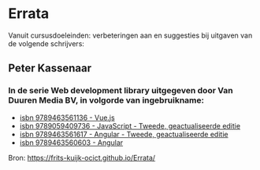 # Errata

Vanuit cursusdoeleinden: verbeteringen aan en suggesties bij uitgaven van de volgende schrijvers:

## Peter Kassenaar
### In de serie Web development library uitgegeven door Van Duuren Media BV, in volgorde van ingebruikname: 

- [isbn 9789463561136 - Vue.js](https://frits-kuijk-ocict.github.io/Errata/9789463561136.md)
- [isbn 9789059409736 - JavaScript - Tweede, geactualiseerde editie](https://frits-kuijk-ocict.github.io/Errata/9789059409736.md)
- [isbn 9789463561617 - Angular - Tweede, geactualiseerde editie](https://frits-kuijk-ocict.github.io/Errata/9789463561617.md)
- [isbn 9789463560603 - Angular](https://frits-kuijk-ocict.github.io/Errata/9789463560603.md)

Bron: https://frits-kuijk-ocict.github.io/Errata/
